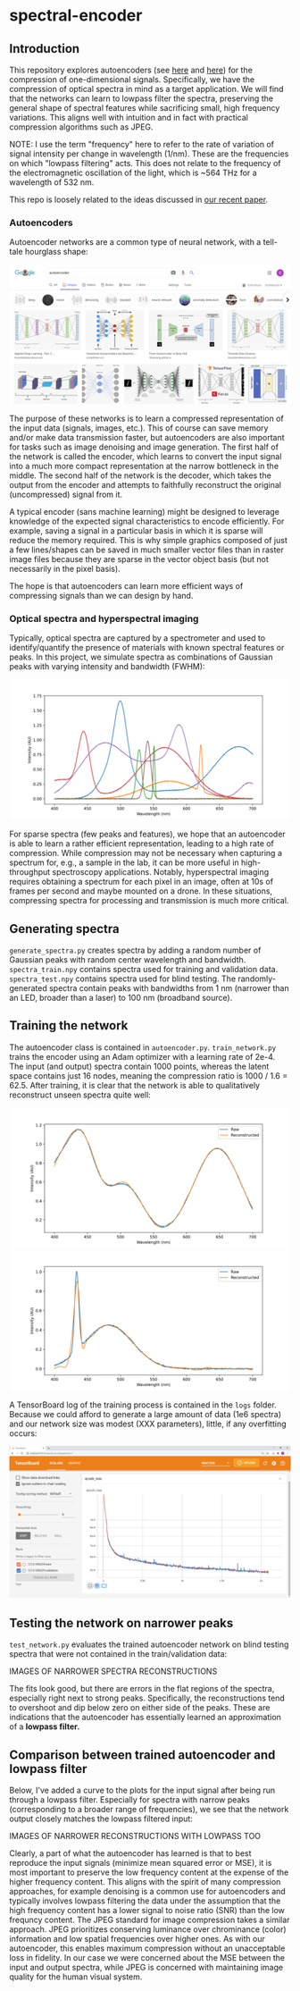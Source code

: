 # spectral-encoder
## Introduction
This repository explores autoencoders (see [here](https://www.jeremyjordan.me/autoencoders/#:~:text=Autoencoders%20are%20an%20unsupervised%20learning,representation%20of%20the%20original%20input.) and [here](https://www.deeplearningbook.org/contents/autoencoders.html)) for the compression of one-dimensional signals. Specifically, we have the compression of optical spectra in mind as a target application. We will find that the networks can learn to lowpass filter the spectra, preserving the general shape of spectral features while sacrificing small, high frequency variations. This aligns well with intuition and in fact with practical compression algorithms such as JPEG.

NOTE: I use the term "frequency" here to refer to the rate of variation of signal intensity per change in wavelength (1/nm). These are the frequencies on which "lowpass filtering" acts. This does not relate to the frequency of the electromagnetic oscillation of the light, which is ~564 THz for a wavelength of 532 nm.

This repo is loosely related to the ideas discussed in [our recent paper](https://arxiv.org/abs/2012.00878).

### Autoencoders
Autoencoder networks are a common type of neural network, with a tell-tale hourglass shape:

![Examples of autoencoders](/images/autoencoder_architectures.png)

The purpose of these networks is to learn a compressed representation of the input data (signals, images, etc.). This of course can save memory and/or make data transmission faster, but autoencoders are also important for tasks such as image denoising and image generation. The first half of the network is called the encoder, which learns to convert the input signal into a much more compact representation at the narrow bottleneck in the middle. The second half of the network is the decoder, which takes the output from the encoder and attempts to faithfully reconstruct the original (uncompressed) signal from it.

A typical encoder (sans machine learning) might be designed to leverage knowledge of the expected signal characteristics to encode efficiently. For example, saving a signal in a particular basis in which it is sparse will reduce the memory required. This is why simple graphics composed of just a few lines/shapes can be saved in much smaller vector files than in raster image files because they are sparse in the vector object basis (but not necessarily in the pixel basis).

The hope is that autoencoders can learn more efficient ways of compressing signals than we can design by hand.

### Optical spectra and hyperspectral imaging
Typically, optical spectra are captured by a spectrometer and used to identify/quantify the presence of materials with known spectral features or peaks. In this project, we simulate spectra as combinations of Gaussian peaks with varying intensity and bandwidth (FWHM):

![Examples of simulated spectra](/images/sample_spectra.svg)

For sparse spectra (few peaks and features), we hope that an autoencoder is able to learn a rather efficient representation, leading to a high rate of compression. While compression may not be necessary when capturing a spectrum for, e.g., a sample in the lab, it can be more useful in high-throughput spectroscopy applications. Notably, hyperspectral imaging requires obtaining a spectrum for each pixel in an image, often at 10s of frames per second and maybe mounted on a drone. In these situations, compressing spectra for processing and transmission is much more critical.

## Generating spectra
`generate_spectra.py` creates spectra by adding a random number of Gaussian peaks with random center wavelength and bandwidth. `spectra_train.npy` contains spectra used for training and validation data. `spectra_test.npy` contains spectra used for blind testing. The randomly-generated spectra contain peaks with bandwidths from 1 nm (narrower than an LED, broader than a laser) to 100 nm (broadband source).

## Training the network
The autoencoder class is contained in `autoencoder.py`. `train_network.py` trains the encoder using an Adam optimizer with a learning rate of 2e-4. The input (and output) spectra contain 1000 points, whereas the latent space contains just 16 nodes, meaning the compression ratio is 1000 / 1.6 = 62.5.  After training, it is clear that the network is able to qualitatively reconstruct unseen spectra quite well:

![Examples of output on validation spectra](/images/val_spectrum1.svg)
![Examples of output on validation spectra](/images/val_spectrum2.svg)

A TensorBoard log of the training process is contained in the `logs` folder. Because we could afford to generate a large amount of data (1e6 spectra) and our network size was modest (XXX parameters), little, if any overfitting occurs:

![TensorBoard plot of loss curves](/images/log.png)

## Testing the network on narrower peaks
`test_network.py` evaluates the trained autoencoder network on blind testing spectra that were not contained in the train/validation data:

IMAGES OF NARROWER SPECTRA RECONSTRUCTIONS

The fits look good, but there are errors in the flat regions of the spectra, especially right next to strong peaks. Specifically, the reconstructions tend to overshoot and dip below zero on either side of the peaks. These are indications that the autoencoder has essentially learned an approximation of a **lowpass filter.**

## Comparison between trained autoencoder and lowpass filter
Below, I've added a curve to the plots for the input signal after being run through a lowpass filter. Especially for spectra with narrow peaks (corresponding to a broader range of frequencies), we see that the network output closely matches the lowpass filtered input:

IMAGES OF NARROWER RECONSTRUCTIONS WITH LOWPASS TOO

Clearly, a part of what the autoencoder has learned is that to best reproduce the input signals (minimize mean squared error or MSE), it is most important to preserve the low frequency content at the expense of the higher frequency content. This aligns with the spirit of many compression approaches, for example denoising is a common use for autoencoders and typically involves lowpass filtering the data under the assumption that the high frequency content has a lower signal to noise ratio (SNR) than the low frequncy content. The JPEG standard for image compression takes a similar approach. JPEG prioritizes conserving luminance over chrominance (color) information and low spatial frequencies over higher ones. As with our autoencoder, this enables maximum compression without an unacceptable loss in fidelity. In our case we were concerned about the MSE between the input and output spectra, while JPEG is concerned with maintaining image quality for the human visual system.
